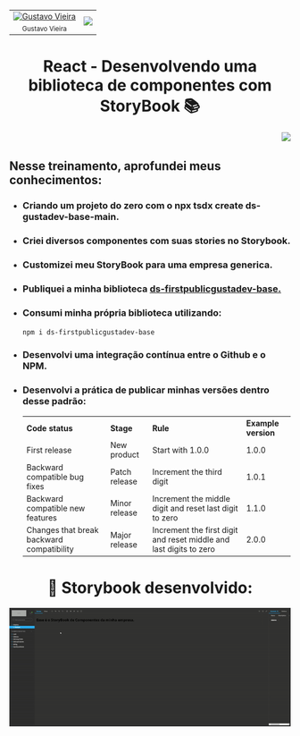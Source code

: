 <div align="center">
  <table>
    <tr>
      <td style="text-align: center;">
        <!-- Link para o GitHub -->
        <a href="https://github.com/GustavoVieiraa">
          <img loading="lazy" src="https://avatars.githubusercontent.com/u/98718305?v=4" width="115" alt="Gustavo Vieira"><br>
        </a>
        <sub>Gustavo Vieira</sub>
      </td>
      <td>
        <!-- Link para o Certificado -->
        <a href="https://cursos.alura.com.br/certificate/gustavo-vieira17/react-desenvolvendo-biblioteca-componentes?lang=pt_BR">
          <img loading="lazy" width="128px" src="https://www.alura.com.br/assets/api/cursos/react-desenvolvendo-biblioteca-componentes.svg" />
        </a>
      </td>
    </tr>
  </table>

  <h1>React - Desenvolvendo uma biblioteca de componentes com StoryBook 📚</h1>
</div>
<p align="right">
  <img loading="lazy" src="http://img.shields.io/static/v1?label=STATUS&message=FINALIZADO!&color=GREEN&style=for-the-badge"/>
</p>
<div>
  <h2> Nesse treinamento, aprofundei meus conhecimentos:  </h2>
  <ul>
    <li><h3>Criando um projeto do zero com o npx tsdx create ds-gustadev-base-main.</h3></li>
    <li><h3>Criei diversos componentes com suas stories no Storybook.</h3></li>
    <li><h3>Customizei meu StoryBook para uma empresa generica.</h3></li>
    <li><h3>Publiquei a minha biblioteca <a href="https://www.npmjs.com/package/ds-firstpublicgustadev-base">ds-firstpublicgustadev-base.</a></h3></li>
    <li>
      <h3>Consumi minha própria biblioteca utilizando:</h3>
      <pre><code>npm i ds-firstpublicgustadev-base</code></pre>
    </li>
    <li><h3>Desenvolvi uma integração contínua entre o Github e o NPM.</h3></li>
    <li><h3>Desenvolvi a prática de publicar minhas versões dentro desse padrão: </h3>
      <table>
        <tr>
          <th>Code status</th>
          <th>Stage</th>
          <th>Rule</th>
          <th>Example version</th>
        </tr>
        <tr>
          <td>First release</td>
          <td>New product</td>
          <td>Start with 1.0.0</td>
          <td>1.0.0</td>
        </tr>
        <tr>
          <td>Backward compatible bug fixes</td>
          <td>Patch release</td>
          <td>Increment the third digit</td>
          <td>1.0.1</td>
        </tr>
        <tr>
          <td>Backward compatible new features</td>
          <td>Minor release</td>
          <td>Increment the middle digit and reset last digit to zero</td>
          <td>1.1.0</td>
        </tr>
        <tr>
          <td>Changes that break backward compatibility</td>
          <td>Major release</td>
          <td>Increment the first digit and reset middle and last digits to zero</td>
          <td>2.0.0</td>
        </tr>
      </table>
    </li>
  </ul>
</div>
<div align="center">
  <h1>📼 Storybook desenvolvido:</h1>
  <img src="https://raw.githubusercontent.com/GustavoVieiraa/React-Desenvolvendo-uma-biblioteca-de-componentes/refs/heads/main/src/video/Empresa-DefaultStorybook.gif">
</div>
